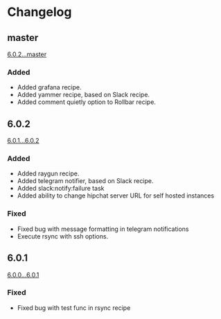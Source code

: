 # Changelog

## master
[6.0.2...master](https://github.com/deployphp/recipes/compare/6.0.2...master)

### Added
- Added grafana recipe.
- Added yammer recipe, based on Slack recipe.
- Added comment quietly option to Rollbar recipe.

## 6.0.2
[6.0.1...6.0.2](https://github.com/deployphp/recipes/compare/6.0.1...6.0.2)

### Added
- Added raygun recipe.
- Added telegram notifier, based on Slack recipe.
- Added slack:notify:failure task
- Added ability to change hipchat server URL for self hosted instances

### Fixed
- Fixed bug with message formatting in telegram notifications
- Execute rsync with ssh options.

## 6.0.1
[6.0.0...6.0.1](https://github.com/deployphp/recipes/compare/6.0.0...6.0.1)

### Fixed

- Fixed bug with test func in rsync recipe
